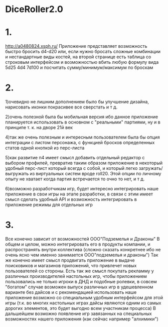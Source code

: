 # DiceRoller2.0
# 1. 
http://a0480824.xsph.ru/
Приложение представляет возможность быстро бросить d4-d20 или, если нужно бросать сложные комбинации и нестандартные виды костей, на второй странице есть таблица 
со строковым интерфейсом и возможностью вбить любую формулу вида 5d25 4d4 7d100 и посчитать сумму/минимум/максимум по броскам

# 2. 
1)очевидно не лишним дополнением было бы улучшение дизайна, нарисовать иконки покрасивее все сверстать и т д.

2)очень полезной была бы мобильная версия ибо данное приложение планируется использовать в основном с "реальными" партиями, ну и в принципе т. к. на дворе 21й век

4)так же очень полезным и интересным пользователем была бы опция интеграции с листом персонажа, с функцией бросков определенных статов одной кнопкой из перс-листа

5)как развитие п4 имеет смысл добавить отдельный редактор с выбором профилей, превратив таким образом приложение в некоторый удобный перс-лист который всегда с собой, и который легко
загружать/выгружать из виртуальных систем вроде roll20. Этой опции по личному опыту не хватает когда партия встречается то очно то нет, и т д.

6)возможно разработчикам игр, будет интересно интегрировать наше приложение в свои игры на этапе разработки, в связи с этим имеет смысл сделать 
удобный API и возможность интегрировать в приложение режимы для отдельных игр

# 3.
Все конечно зависит от возможностей ООО"Подземелья и Драконы"
В общем и целом, можно интегрировать его в продукты компании, и распространять внутри коллектива (сложно сказать конкретнее ибо не очень ясно чем именно занимается ООО"подземелья и драконы")
Так же конечно имеет смысл продвигать приложение в выдаче поисковиков и магазинов приложений, что привлечет новых пользователей со стороны.
Есть так же смысл покупать рекламму у различных производителей настольных игр, чтобы приложением пользовались не только игроки в ДНД и подобные ролевки, в совсем
"богатом" случае возможен выпуск различных игр в удешевленном варианте без дайсов и с рекомендацией использовать наше приложение возможно со специальным удобным интерфейсом для этой игры
(т.к. во многих настольных играх дайсы являются одним из самых дорогих элементов, это будет выгодно всем участникам процесса)
В дальшейшем возможно появление игр завязанных на специальных возможностях нашего приложения (как сейчас например "алхимики")
